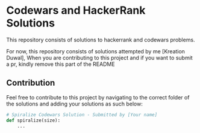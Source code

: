 # Codewars and HackerRank Solutions

This repository consists of solutions to hackerrank and codewars problems.

For now, this repository consists of solutions attempted by me [Kreation Duwal],
When you are contributing to this project and if you want to submit a pr, kindly remove this part of the README

## Contribution

Feel free to contribute to this project by navigating to the correct folder of the solutions and adding your solutions as such below:

```py
# Spiralize Codewars Solution - Submitted by [Your name]
def spiralize(size):
    ...
```
